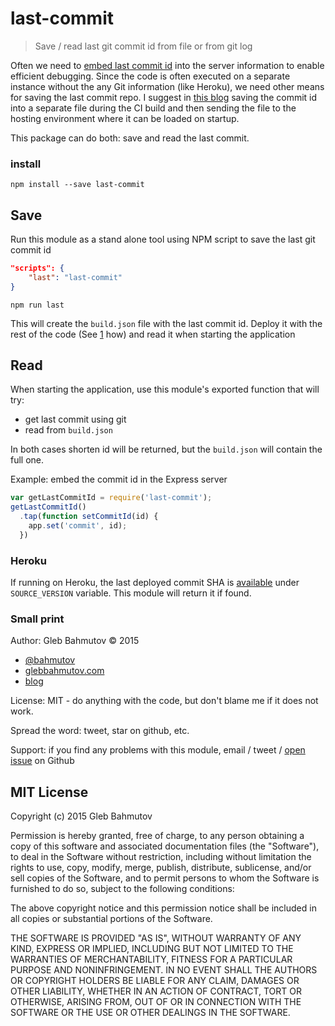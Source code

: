 # last-commit

> Save / read last git commit id from file or from git log

Often we need to [embed last commit id](http://glebbahmutov.com/blog/embed-version-info/)
into the server information to enable efficient debugging. Since the code is often executed
on a separate instance without the any Git information (like Heroku), we need other means
for saving the last commit repo. I suggest in [this blog][1]
saving the commit id into a separate file during the CI build and then sending the file
to the hosting environment where it can be loaded on startup.

This package can do both: save and read the last commit.

### install

    npm install --save last-commit

## Save

Run this module as a stand alone tool using NPM script to save the last git commit id

```json
"scripts": {
    "last": "last-commit"
}
```

    npm run last

This will create the `build.json` file with the last commit id. Deploy it with the
rest of the code (See [1][1] how) and read it when starting the application

## Read

When starting the application, use this module's exported function that will try:

* get last commit using git
* read from `build.json`

In both cases shorten id will be returned, but the `build.json` will contain the
full one.

Example: embed the commit id in the Express server

```js
var getLastCommitId = require('last-commit');
getLastCommitId()
  .tap(function setCommitId(id) {
    app.set('commit', id);
  })
```

[1]: http://glebbahmutov.com/blog/deployed-commit/

### Heroku

If running on Heroku, the last deployed commit SHA is [available](https://devcenter.heroku.com/changelog-items/630) 
under `SOURCE_VERSION` variable. This module will return it if found.

### Small print

Author: Gleb Bahmutov &copy; 2015

* [@bahmutov](https://twitter.com/bahmutov)
* [glebbahmutov.com](http://glebbahmutov.com)
* [blog](http://glebbahmutov.com/blog/)

License: MIT - do anything with the code, but don't blame me if it does not work.

Spread the word: tweet, star on github, etc.

Support: if you find any problems with this module, email / tweet /
[open issue](https://github.com/bahmutov/last-commit/issues) on Github

## MIT License

Copyright (c) 2015 Gleb Bahmutov

Permission is hereby granted, free of charge, to any person
obtaining a copy of this software and associated documentation
files (the "Software"), to deal in the Software without
restriction, including without limitation the rights to use,
copy, modify, merge, publish, distribute, sublicense, and/or sell
copies of the Software, and to permit persons to whom the
Software is furnished to do so, subject to the following
conditions:

The above copyright notice and this permission notice shall be
included in all copies or substantial portions of the Software.

THE SOFTWARE IS PROVIDED "AS IS", WITHOUT WARRANTY OF ANY KIND,
EXPRESS OR IMPLIED, INCLUDING BUT NOT LIMITED TO THE WARRANTIES
OF MERCHANTABILITY, FITNESS FOR A PARTICULAR PURPOSE AND
NONINFRINGEMENT. IN NO EVENT SHALL THE AUTHORS OR COPYRIGHT
HOLDERS BE LIABLE FOR ANY CLAIM, DAMAGES OR OTHER LIABILITY,
WHETHER IN AN ACTION OF CONTRACT, TORT OR OTHERWISE, ARISING
FROM, OUT OF OR IN CONNECTION WITH THE SOFTWARE OR THE USE OR
OTHER DEALINGS IN THE SOFTWARE.
